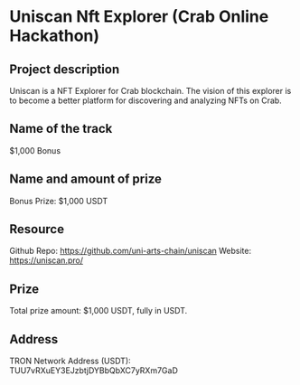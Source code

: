 # Uniscan Nft Explorer (Crab Online Hackathon)
## **Project description**
Uniscan is a NFT Explorer for Crab blockchain. The vision of this explorer is to become a better platform for discovering and analyzing NFTs on Crab.
## **Name of the track**
$1,000 Bonus
## **Name and amount of prize**
Bonus Prize: $1,000 USDT
## **Resource**
Github Repo: [<https://github.com/uni-arts-chain/uniscan>](<https://github.com/uni-arts-chain/uniscan>)
Website: [<https://uniscan.pro/>](<https://uniscan.pro/>)
## **Prize**
Total prize amount: $1,000 USDT, fully in USDT.
## **Address**
TRON Network Address (USDT): TUU7vRXuEY3EJzbtjDYBbQbXC7yRXm7GaD

